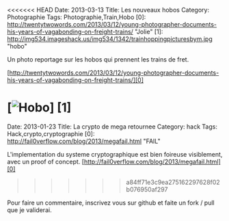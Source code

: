<<<<<<< HEAD
Date: 2013-03-13
Title: Les nouveaux hobos
Category: Photographie
Tags: Photographie,Train,Hobo
[0]: http://twentytwowords.com/2013/03/12/young-photographer-documents-his-years-of-vagabonding-on-freight-trains/ "Jolie"
[1]: http://img534.imageshack.us/img534/1342/trainhoppingpicturesbym.jpg "hobo"

Un photo reportage sur les hobos qui prennent les trains de fret.

[http://twentytwowords.com/2013/03/12/young-photographer-documents-his-years-of-vagabonding-on-freight-trains/][0]


[![Hobo](http://img534.imageshack.us/img534/1342/trainhoppingpicturesbym.jpg)] [1] 
=======
Date: 2013-01-23
Title: La crypto de mega retournee
Category: hack
Tags: Hack,crypto,cryptographie
[0]: http://fail0verflow.com/blog/2013/megafail.html "FAIL"

L'implementation du systeme cryptographique est bien foireuse visiblement,
avec un proof of concept.
[http://fail0verflow.com/blog/2013/megafail.html][0]

>>>>>>> a84ff71e3c9ea275162297628f02b076950af297

Pour faire un commentaire, inscrivez vous sur github et faite un fork / pull que je validerai.

